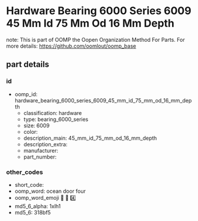 # Hardware Bearing 6000 Series 6009 45 Mm Id 75 Mm Od 16 Mm Depth  

note: This is part of OOMP the Oopen Organization Method For Parts. For more details: https://github.com/oomlout/oomp_base

##  part details





### id
* oomp_id: hardware_bearing_6000_series_6009_45_mm_id_75_mm_od_16_mm_depth
  * classification: hardware
  * type: bearing_6000_series
  * size: 6009
  * color: 
  * description_main: 45_mm_id_75_mm_od_16_mm_depth
  * description_extra: 
  * manufacturer: 
  * part_number: 

### other_codes
* short_code: 
* oomp_word: ocean door four
* oomp_word_emoji :ocean: :door: :four:
* md5_6_alpha: 1xlh1
* md5_6: 318bf5